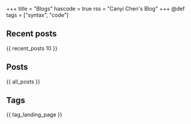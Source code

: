 +++
title = "Blogs"
hascode = true
rss = "Canyi Chen's Blog"
+++
@def tags = ["syntax", "code"]
<!-- @def date = "12/29/2021"
@def title = "Solving (and Animating) Advent of Code Day 1 with 아희" -->

## Recent posts

{{ recent_posts 10 }}

## Posts

{{ all_posts }}



## Tags

{{ tag_landing_page }}